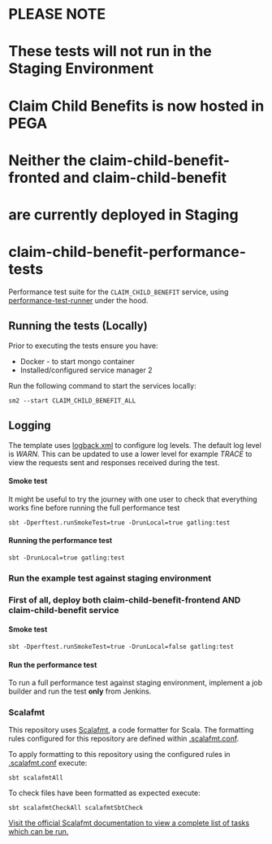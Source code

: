 # PLEASE NOTE
# These tests will not run in the Staging Environment
# Claim Child Benefits is now hosted in PEGA
# Neither the claim-child-benefit-fronted and claim-child-benefit
# are currently deployed in Staging

# claim-child-benefit-performance-tests
Performance test suite for the `CLAIM_CHILD_BENEFIT` service, using [performance-test-runner](https://github.com/hmrc/performance-test-runner) under the hood.


## Running the tests (Locally)

Prior to executing the tests ensure you have:

* Docker - to start mongo container
* Installed/configured service manager 2

Run the following command to start the services locally:
```
sm2 --start CLAIM_CHILD_BENEFIT_ALL
```

## Logging

The template uses [logback.xml](src/test/resources) to configure log levels. The default log level is *WARN*. This can be updated to use a lower level for example *TRACE* to view the requests sent and responses received during the test.

#### Smoke test

It might be useful to try the journey with one user to check that everything works fine before running the full performance test
```
sbt -Dperftest.runSmokeTest=true -DrunLocal=true gatling:test
```

#### Running the performance test
```
sbt -DrunLocal=true gatling:test
```
### Run the example test against staging environment
### First of all, deploy both claim-child-benefit-frontend AND claim-child-benefit service

#### Smoke test
```
sbt -Dperftest.runSmokeTest=true -DrunLocal=false gatling:test
```

#### Run the performance test

To run a full performance test against staging environment, implement a job builder and run the test **only** from Jenkins.

### Scalafmt
 This repository uses [Scalafmt](https://scalameta.org/scalafmt/), a code formatter for Scala. The formatting rules configured for this repository are defined within [.scalafmt.conf](.scalafmt.conf).

 To apply formatting to this repository using the configured rules in [.scalafmt.conf](.scalafmt.conf) execute:

 ```
 sbt scalafmtAll
 ```

 To check files have been formatted as expected execute:

 ```
 sbt scalafmtCheckAll scalafmtSbtCheck
 ```

[Visit the official Scalafmt documentation to view a complete list of tasks which can be run.](https://scalameta.org/scalafmt/docs/installation.html#task-keys)